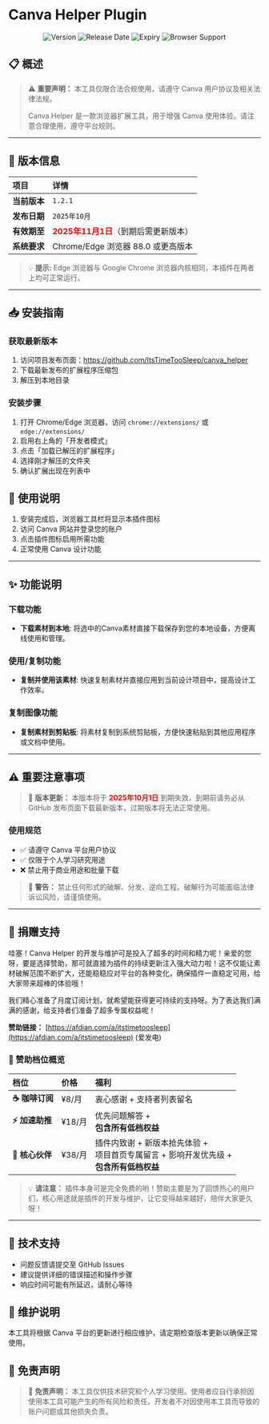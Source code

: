 # Canva Helper Plugin

<p align="center">
  <img src="https://img.shields.io/badge/Version-1.2.1-blue.svg" alt="Version">
  <img src="https://img.shields.io/badge/Release-2025年10月-green.svg" alt="Release Date">
  <img src="https://img.shields.io/badge/有效期至-2025年11月1日-red.svg" alt="Expiry">
  <img src="https://img.shields.io/badge/Chrome%2FEdge-88.0%2B-orange.svg" alt="Browser Support">
</p>

## 📋 概述

> ⚠️ **重要声明：** 本工具仅限合法合规使用，请遵守 Canva 用户协议及相关法律法规。
>
> Canva Helper 是一款浏览器扩展工具，用于增强 Canva 使用体验。请注意合理使用，遵守平台规则。

---
## 🚀 版本信息

| 项目 | 详情 |
| :--- | :--- |
| **当前版本** | `1.2.1` |
| **发布日期** | `2025年10月` |
| **有效期至** | **<font color="red">2025年11月1日</font>**（到期后需更新版本） |
| **系统要求** | Chrome/Edge 浏览器 88.0 或更高版本 |

> 💡 **提示:** Edge 浏览器与 Google Chrome 浏览器内核相同，本插件在两者上均可正常运行。


---
## 📥 安装指南

### 获取最新版本
1. 访问项目发布页面：https://github.com/ItsTimeTooSleep/canva_helper
2. 下载最新发布的扩展程序压缩包
3. 解压到本地目录

### 安装步骤
1. 打开 Chrome/Edge 浏览器，访问 `chrome://extensions/` 或 `edge://extensions/`
2. 启用右上角的「开发者模式」
3. 点击「加载已解压的扩展程序」
4. 选择刚才解压的文件夹
5. 确认扩展出现在列表中

## 🎯 使用说明
1. 安装完成后，浏览器工具栏将显示本插件图标
2. 访问 Canva 网站并登录您的账户
3. 点击插件图标启用所需功能
4. 正常使用 Canva 设计功能

---
## ✨ 功能说明

### 下载功能
- **下载素材到本地**: 将选中的Canva素材直接下载保存到您的本地设备，方便离线使用和管理。

### 使用/复制功能  
- **复制并使用该素材**: 快速复制素材并直接应用到当前设计项目中，提高设计工作效率。

### 复制图像功能
- **复制素材到剪贴板**: 将素材复制到系统剪贴板，方便快速粘贴到其他应用程序或文档中使用。


---
## ⚠️ 重要注意事项

> 🔔 **版本更新：**
> 本版本将于 **<font color="red">2025年10月1日</font>** 到期失效，到期前请务必从 GitHub 发布页面下载最新版本，过期版本将无法正常使用。

### 使用规范
- ✅ 请遵守 Canva 平台用户协议
- ✅ 仅限于个人学习研究用途
- ❌ 禁止用于商业用途和批量下载

> 🚨 **警告：**
> 禁止任何形式的破解、分发、逆向工程。破解行为可能面临法律诉讼风险，请谨慎使用。


---
## 💝 捐赠支持

哇塞！Canva Helper 的开发与维护可是投入了超多的时间和精力呢！亲爱的您呀，要是选择赞助，那可就直接为插件的持续更新注入强大动力啦！这不仅能让素材破解范围不断扩大，还能稳稳应对平台的各种变化，确保插件一直稳定可用，给大家带来超棒的体验哦！

我们精心准备了月度订阅计划，就希望能获得更可持续的支持呀。为了表达我们满满的感谢，给支持者们准备了超多专属权益呢！

**赞助链接：** [https://afdian.com/a/itstimetoosleep](https://afdian.com/a/itstimetoosleep) (爱发电)

### 🎁 赞助档位概览

| 档位 | 价格 | 福利 |
| :--- | :--- | :--- |
| **☕ 咖啡订阅** | ¥8/月 | 衷心感谢 + 支持者列表留名 |
| **⚡ 加速助推** | ¥18/月 | 优先问题解答 + <br>**包含所有低档权益** |
| **🤝 核心伙伴** | ¥38/月 | 插件内致谢 + 新版本抢先体验 + <br>项目首页专属留言 + 影响开发优先级 + <br>**包含所有低档权益** |

> 💡 **请注意：** 插件本身可是完全免费的哟！赞助主要是为了回馈热心的用户们，核心用途就是插件的开发与维护，让它变得越来越好，陪伴大家更久呀！


---
## 🔧 技术支持
- 问题反馈请提交至 GitHub Issues
- 建议提供详细的错误描述和操作步骤
- 响应时间可能有所延迟，请耐心等待

## 📝 维护说明
本工具将根据 Canva 平台的更新进行相应维护，请定期检查版本更新以确保正常使用。

## 📜 免责声明

> 📄 **免责声明：**
> 本工具仅供技术研究和个人学习使用。使用者应自行承担因使用本工具可能产生的所有风险和责任。开发者不对因使用本工具而导致的账户问题或其他损失负责。
